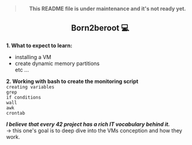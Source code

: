 <div align="center">

>**This README file is under maintenance and it's not ready yet.**
## Born2beroot 💻

</div>


**1. What to expect to learn:**  
+ installing a VM
+ create dynamic memory partitions  
etc ...

**2. Working with bash to create the monitoring script**  
`creating variables`  
`grep`  
`if conditions`  
`wall`  
`awk`  
`crontab`   

***I believe that every 42 project has a rich IT vocabulary behind it.***  
-> this one's goal is to deep dive into the VMs conception and how they work.
